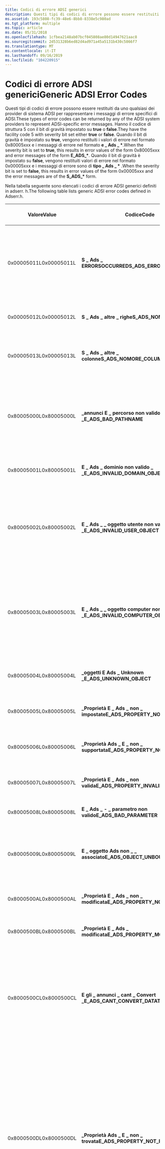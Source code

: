 ```yaml
---
title: Codici di errore ADSI generici
description: Questi tipi di codici di errore possono essere restituiti da uno qualsiasi dei provider di sistema ADSI per rappresentare i messaggi di errore specifici di ADSI.
ms.assetid: 193c5808-fc39-48e6-8bb8-8338e5c980ad
ms.tgt_platform: multiple
ms.topic: article
ms.date: 05/31/2018
ms.openlocfilehash: 1cfbea2148ab07bcf045808ae80d14947621aac8
ms.sourcegitcommit: 2d531328b6ed82d4ad971a45a5131b430c5866f7
ms.translationtype: MT
ms.contentlocale: it-IT
ms.lasthandoff: 09/16/2019
ms.locfileid: "104220915"
---
```

# <a name="generic-adsi-error-codes"></a><span data-ttu-id="7a6ff-103">Codici di errore ADSI generici</span><span class="sxs-lookup"><span data-stu-id="7a6ff-103">Generic ADSI Error Codes</span></span>

<span data-ttu-id="7a6ff-104">Questi tipi di codici di errore possono essere restituiti da uno qualsiasi dei provider di sistema ADSI per rappresentare i messaggi di errore specifici di ADSI.</span><span class="sxs-lookup"><span data-stu-id="7a6ff-104">These types of error codes can be returned by any of the ADSI system providers to represent ADSI-specific error messages.</span></span> <span data-ttu-id="7a6ff-105">Hanno il codice di struttura 5 con il bit di gravità impostato su **true** o **false**.</span><span class="sxs-lookup"><span data-stu-id="7a6ff-105">They have the facility code 5 with severity bit set either **true** or **false**.</span></span> <span data-ttu-id="7a6ff-106">Quando il bit di gravità è impostato su **true**, vengono restituiti i valori di errore nel formato 0x80005xxx e i messaggi di errore nel formato **e \_ Ads \_ \***.</span><span class="sxs-lookup"><span data-stu-id="7a6ff-106">When the severity bit is set to **true**, this results in error values of the form 0x80005xxx and error messages of the form **E\_ADS\_\***.</span></span> <span data-ttu-id="7a6ff-107">Quando il bit di gravità è impostato su **false**, vengono restituiti valori di errore nel formato 0x00005xxx e i messaggi di errore sono di **tipo \_ Ads \_ \*** .</span><span class="sxs-lookup"><span data-stu-id="7a6ff-107">When the severity bit is set to **false**, this results in error values of the form 0x00005xxx and the error messages are of the **S\_ADS\_\*** form.</span></span>

<span data-ttu-id="7a6ff-108">Nella tabella seguente sono elencati i codici di errore ADSI generici definiti in adserr. h.</span><span class="sxs-lookup"><span data-stu-id="7a6ff-108">The following table lists generic ADSI error codes defined in Adserr.h.</span></span>



| <span data-ttu-id="7a6ff-109">Valore</span><span class="sxs-lookup"><span data-stu-id="7a6ff-109">Value</span></span>       | <span data-ttu-id="7a6ff-110">Codice</span><span class="sxs-lookup"><span data-stu-id="7a6ff-110">Code</span></span>                                  | <span data-ttu-id="7a6ff-111">Descrizione</span><span class="sxs-lookup"><span data-stu-id="7a6ff-111">Description</span></span>                                                           | <span data-ttu-id="7a6ff-112">Azione correttiva</span><span class="sxs-lookup"><span data-stu-id="7a6ff-112">Corrective Action</span></span>                                                                                                                                                                                                                                                                                          |
|-------------|---------------------------------------|-----------------------------------------------------------------------|------------------------------------------------------------------------------------------------------------------------------------------------------------------------------------------------------------------------------------------------------------------------------------------------------------|
| <span data-ttu-id="7a6ff-113">0x00005011L</span><span class="sxs-lookup"><span data-stu-id="7a6ff-113">0x00005011L</span></span> | <span data-ttu-id="7a6ff-114">**S \_ Ads \_ ERRORSOCCURRED**</span><span class="sxs-lookup"><span data-stu-id="7a6ff-114">**S\_ADS\_ERRORSOCCURRED**</span></span>            | <span data-ttu-id="7a6ff-115">Durante una query si sono verificati uno o più errori.</span><span class="sxs-lookup"><span data-stu-id="7a6ff-115">During a query, one or more errors occurred.</span></span>                          | <span data-ttu-id="7a6ff-116">Verificare che le preferenze di ricerca possano essere impostate legalmente e, in caso affermativo, che siano impostate correttamente.</span><span class="sxs-lookup"><span data-stu-id="7a6ff-116">Verify that the search preference can be legally set and, if so, that it is properly set.</span></span>                                                                                                                                                                                                                  |
| <span data-ttu-id="7a6ff-117">0x00005012L</span><span class="sxs-lookup"><span data-stu-id="7a6ff-117">0x00005012L</span></span> | <span data-ttu-id="7a6ff-118">**S \_ Ads \_ altre \_ righe**</span><span class="sxs-lookup"><span data-stu-id="7a6ff-118">**S\_ADS\_NOMORE\_ROWS**</span></span>              | <span data-ttu-id="7a6ff-119">L'operazione di ricerca ha raggiunto l'ultima riga.</span><span class="sxs-lookup"><span data-stu-id="7a6ff-119">The search operation has reached the last row.</span></span>                        | <span data-ttu-id="7a6ff-120">Passare al resto del programma.</span><span class="sxs-lookup"><span data-stu-id="7a6ff-120">Move on to the rest of the program.</span></span>                                                                                                                                                                                                                                                                        |
| <span data-ttu-id="7a6ff-121">0x00005013L</span><span class="sxs-lookup"><span data-stu-id="7a6ff-121">0x00005013L</span></span> | <span data-ttu-id="7a6ff-122">**S \_ Ads \_ altre \_ colonne**</span><span class="sxs-lookup"><span data-stu-id="7a6ff-122">**S\_ADS\_NOMORE\_COLUMNS**</span></span>           | <span data-ttu-id="7a6ff-123">L'operazione di ricerca ha raggiunto l'ultima colonna per la riga corrente.</span><span class="sxs-lookup"><span data-stu-id="7a6ff-123">The search operation has reached the last column for the current row.</span></span> | <span data-ttu-id="7a6ff-124">Passare alla riga successiva.</span><span class="sxs-lookup"><span data-stu-id="7a6ff-124">Move on to next row.</span></span>                                                                                                                                                                                                                                                                                       |
| <span data-ttu-id="7a6ff-125">0x80005000L</span><span class="sxs-lookup"><span data-stu-id="7a6ff-125">0x80005000L</span></span> | <span data-ttu-id="7a6ff-126">**\_annunci E \_ percorso non valido \_**</span><span class="sxs-lookup"><span data-stu-id="7a6ff-126">**E\_ADS\_BAD\_PATHNAME**</span></span>             | <span data-ttu-id="7a6ff-127">È stato passato un percorso ADSI non valido.</span><span class="sxs-lookup"><span data-stu-id="7a6ff-127">An invalid ADSI pathname was passed.</span></span>                                  | <span data-ttu-id="7a6ff-128">Verificare che l'oggetto esista nel server di directory e verificare la presenza di errori tipografici del percorso.</span><span class="sxs-lookup"><span data-stu-id="7a6ff-128">Verify that the object exists on the directory server and check for typographic errors of the path.</span></span>                                                                                                                                                                                                        |
| <span data-ttu-id="7a6ff-129">0x80005001L</span><span class="sxs-lookup"><span data-stu-id="7a6ff-129">0x80005001L</span></span> | <span data-ttu-id="7a6ff-130">**E \_ Ads \_ dominio non valido \_ \_**</span><span class="sxs-lookup"><span data-stu-id="7a6ff-130">**E\_ADS\_INVALID\_DOMAIN\_OBJECT**</span></span>   | <span data-ttu-id="7a6ff-131">È stato richiesto un oggetto dominio ADSI sconosciuto.</span><span class="sxs-lookup"><span data-stu-id="7a6ff-131">An unknown ADSI domain object was requested.</span></span>                          | <span data-ttu-id="7a6ff-132">Verificare il percorso dell'oggetto dominio.</span><span class="sxs-lookup"><span data-stu-id="7a6ff-132">Verify the path of the domain object.</span></span>                                                                                                                                                                                                                                                                      |
| <span data-ttu-id="7a6ff-133">0x80005002L</span><span class="sxs-lookup"><span data-stu-id="7a6ff-133">0x80005002L</span></span> | <span data-ttu-id="7a6ff-134">**E \_ Ads \_ \_ oggetto utente non valido \_**</span><span class="sxs-lookup"><span data-stu-id="7a6ff-134">**E\_ADS\_INVALID\_USER\_OBJECT**</span></span>     | <span data-ttu-id="7a6ff-135">È stato richiesto un oggetto utente ADSI sconosciuto.</span><span class="sxs-lookup"><span data-stu-id="7a6ff-135">An unknown ADSI user object was requested.</span></span>                            | <span data-ttu-id="7a6ff-136">Verificare l'esistenza dell'oggetto utente, verificare la presenza di errori di digitazione del percorso e dei diritti di accesso utente.</span><span class="sxs-lookup"><span data-stu-id="7a6ff-136">Verify the existence of the user object, check for typos of the path and the user access rights.</span></span>                                                                                                                                                                                                           |
| <span data-ttu-id="7a6ff-137">0x80005003L</span><span class="sxs-lookup"><span data-stu-id="7a6ff-137">0x80005003L</span></span> | <span data-ttu-id="7a6ff-138">**E \_ Ads \_ \_ oggetto computer non valido \_**</span><span class="sxs-lookup"><span data-stu-id="7a6ff-138">**E\_ADS\_INVALID\_COMPUTER\_OBJECT**</span></span> | <span data-ttu-id="7a6ff-139">È stato richiesto un oggetto computer ADSI sconosciuto.</span><span class="sxs-lookup"><span data-stu-id="7a6ff-139">An unknown ADSI computer object was requested.</span></span>                        | <span data-ttu-id="7a6ff-140">Verificare l'esistenza dell'oggetto computer, verificare la presenza di errori di digitazione del percorso e dei diritti di accesso del computer.</span><span class="sxs-lookup"><span data-stu-id="7a6ff-140">Verify the existence of the computer object, check for typos of the path and the computer access rights.</span></span>                                                                                                                                                                                                   |
| <span data-ttu-id="7a6ff-141">0x80005004L</span><span class="sxs-lookup"><span data-stu-id="7a6ff-141">0x80005004L</span></span> | <span data-ttu-id="7a6ff-142">**\_oggetti E Ads \_ Unknown \_**</span><span class="sxs-lookup"><span data-stu-id="7a6ff-142">**E\_ADS\_UNKNOWN\_OBJECT**</span></span>           | <span data-ttu-id="7a6ff-143">È stato richiesto un oggetto ADSI sconosciuto.</span><span class="sxs-lookup"><span data-stu-id="7a6ff-143">An unknown ADSI object was requested.</span></span>                                 | <span data-ttu-id="7a6ff-144">Verificare il nome e i diritti di accesso all'oggetto.</span><span class="sxs-lookup"><span data-stu-id="7a6ff-144">Verify the name of and the access rights to the object.</span></span>                                                                                                                                                                                                                                                    |
| <span data-ttu-id="7a6ff-145">0x80005005L</span><span class="sxs-lookup"><span data-stu-id="7a6ff-145">0x80005005L</span></span> | <span data-ttu-id="7a6ff-146">**\_Proprietà E \_ Ads \_ non \_ impostate**</span><span class="sxs-lookup"><span data-stu-id="7a6ff-146">**E\_ADS\_PROPERTY\_NOT\_SET**</span></span>        | <span data-ttu-id="7a6ff-147">La proprietà ADSI specificata non è stata impostata.</span><span class="sxs-lookup"><span data-stu-id="7a6ff-147">The specified ADSI property was not set.</span></span>                              |                                                                                                                                                                                                                                                                                                            |
| <span data-ttu-id="7a6ff-148">0x80005006L</span><span class="sxs-lookup"><span data-stu-id="7a6ff-148">0x80005006L</span></span> | <span data-ttu-id="7a6ff-149">**\_Proprietà Ads \_ E \_ non \_ supportata**</span><span class="sxs-lookup"><span data-stu-id="7a6ff-149">**E\_ADS\_PROPERTY\_NOT\_SUPPORTED**</span></span>  | <span data-ttu-id="7a6ff-150">La proprietà ADSI specificata non è supportata.</span><span class="sxs-lookup"><span data-stu-id="7a6ff-150">The specified ADSI property is not supported.</span></span>                         | <span data-ttu-id="7a6ff-151">Verificare che sia impostata la proprietà corretta.</span><span class="sxs-lookup"><span data-stu-id="7a6ff-151">Verify that the correct property is set.</span></span>                                                                                                                                                                                                                                                                   |
| <span data-ttu-id="7a6ff-152">0x80005007L</span><span class="sxs-lookup"><span data-stu-id="7a6ff-152">0x80005007L</span></span> | <span data-ttu-id="7a6ff-153">**\_Proprietà E \_ Ads \_ non valida**</span><span class="sxs-lookup"><span data-stu-id="7a6ff-153">**E\_ADS\_PROPERTY\_INVALID**</span></span>         | <span data-ttu-id="7a6ff-154">La proprietà ADSI specificata non è valida</span><span class="sxs-lookup"><span data-stu-id="7a6ff-154">The specified ADSI property is invalid</span></span>                                | <span data-ttu-id="7a6ff-155">Verificare i parametri passati alla chiamata al metodo.</span><span class="sxs-lookup"><span data-stu-id="7a6ff-155">Verify the parameters passed to the method call.</span></span>                                                                                                                                                                                                                                                           |
| <span data-ttu-id="7a6ff-156">0x80005008L</span><span class="sxs-lookup"><span data-stu-id="7a6ff-156">0x80005008L</span></span> | <span data-ttu-id="7a6ff-157">**E \_ Ads \_ - \_ parametro non valido**</span><span class="sxs-lookup"><span data-stu-id="7a6ff-157">**E\_ADS\_BAD\_PARAMETER**</span></span>            | <span data-ttu-id="7a6ff-158">Uno o più parametri di input non sono validi.</span><span class="sxs-lookup"><span data-stu-id="7a6ff-158">One or more input parameters are invalid.</span></span>                             |                                                                                                                                                                                                                                                                                                            |
| <span data-ttu-id="7a6ff-159">0x80005009L</span><span class="sxs-lookup"><span data-stu-id="7a6ff-159">0x80005009L</span></span> | <span data-ttu-id="7a6ff-160">**E \_ oggetto Ads non \_ \_ associato**</span><span class="sxs-lookup"><span data-stu-id="7a6ff-160">**E\_ADS\_OBJECT\_UNBOUND**</span></span>           | <span data-ttu-id="7a6ff-161">L'oggetto ADSI specificato non è associato a una risorsa remota.</span><span class="sxs-lookup"><span data-stu-id="7a6ff-161">The specified ADSI object is not bound to a remote resource.</span></span>          | <span data-ttu-id="7a6ff-162">Chiamare [**GetInfo**](/windows/desktop/api/Iads/nf-iads-iads-getinfo) su un oggetto appena creato dopo che è stata chiamata la nuova [**informazione**](/windows/desktop/api/Iads/nf-iads-iads-setinfo) .</span><span class="sxs-lookup"><span data-stu-id="7a6ff-162">Call [**GetInfo**](/windows/desktop/api/Iads/nf-iads-iads-getinfo) on a newly created object after [**SetInfo**](/windows/desktop/api/Iads/nf-iads-iads-setinfo) has been called.</span></span>                                                                                                                                                                                      |
| <span data-ttu-id="7a6ff-163">0x8000500AL</span><span class="sxs-lookup"><span data-stu-id="7a6ff-163">0x8000500AL</span></span> | <span data-ttu-id="7a6ff-164">**\_Proprietà E \_ Ads \_ non \_ modificata**</span><span class="sxs-lookup"><span data-stu-id="7a6ff-164">**E\_ADS\_PROPERTY\_NOT\_MODIFIED**</span></span>   | <span data-ttu-id="7a6ff-165">L'oggetto ADSI specificato non è stato modificato.</span><span class="sxs-lookup"><span data-stu-id="7a6ff-165">The specified ADSI object has not been modified.</span></span>                      |                                                                                                                                                                                                                                                                                                            |
| <span data-ttu-id="7a6ff-166">0x8000500BL</span><span class="sxs-lookup"><span data-stu-id="7a6ff-166">0x8000500BL</span></span> | <span data-ttu-id="7a6ff-167">**\_Proprietà E \_ Ads \_ modificata**</span><span class="sxs-lookup"><span data-stu-id="7a6ff-167">**E\_ADS\_PROPERTY\_MODIFIED**</span></span>        | <span data-ttu-id="7a6ff-168">L'oggetto ADSI specificato è stato modificato.</span><span class="sxs-lookup"><span data-stu-id="7a6ff-168">The specified ADSI object has been modified.</span></span>                          |                                                                                                                                                                                                                                                                                                            |
| <span data-ttu-id="7a6ff-169">0x8000500CL</span><span class="sxs-lookup"><span data-stu-id="7a6ff-169">0x8000500CL</span></span> | <span data-ttu-id="7a6ff-170">**E gli \_ annunci \_ cant \_ Convert \_**</span><span class="sxs-lookup"><span data-stu-id="7a6ff-170">**E\_ADS\_CANT\_CONVERT\_DATATYPE**</span></span>   | <span data-ttu-id="7a6ff-171">Il tipo di dati non può essere convertito in/da un tipo di dati DS nativo.</span><span class="sxs-lookup"><span data-stu-id="7a6ff-171">The data type cannot be converted to/from a native DS data type.</span></span>      | <span data-ttu-id="7a6ff-172">Verificare che venga utilizzato il tipo di dati corretto e/o che siano disponibili dati dello schema sufficienti per eseguire la conversione del tipo di dati.</span><span class="sxs-lookup"><span data-stu-id="7a6ff-172">Verify that the correct data type is used and/or that there is sufficient schema data available to perform data type conversion.</span></span>                                                                                                                                                                           |
| <span data-ttu-id="7a6ff-173">0x8000500DL</span><span class="sxs-lookup"><span data-stu-id="7a6ff-173">0x8000500DL</span></span> | <span data-ttu-id="7a6ff-174">**\_Proprietà Ads \_ E \_ non \_ trovata**</span><span class="sxs-lookup"><span data-stu-id="7a6ff-174">**E\_ADS\_PROPERTY\_NOT\_FOUND**</span></span>      | <span data-ttu-id="7a6ff-175">Impossibile trovare la proprietà nella cache.</span><span class="sxs-lookup"><span data-stu-id="7a6ff-175">The property cannot be found in the cache.</span></span>                            | <span data-ttu-id="7a6ff-176">Verificare che [**GetInfo**](/windows/desktop/api/Iads/nf-iads-iads-getinfo) sia stato chiamato in modo implicito o esplicito.</span><span class="sxs-lookup"><span data-stu-id="7a6ff-176">Verify that [**GetInfo**](/windows/desktop/api/Iads/nf-iads-iads-getinfo) has been called implicitly or explicitly.</span></span> <span data-ttu-id="7a6ff-177">Se l'attributo è un attributo operativo, è necessario recuperarlo in modo esplicito con [**GetInfoEx**](/windows/desktop/api/Iads/nf-iads-iads-getinfoex) anziché **GetInfo**.</span><span class="sxs-lookup"><span data-stu-id="7a6ff-177">If the attribute is an operational attribute, it must be explicitly retrieved with [**GetInfoEx**](/windows/desktop/api/Iads/nf-iads-iads-getinfoex) instead of **GetInfo**.</span></span> <span data-ttu-id="7a6ff-178">Se il problema persiste, la proprietà non è stata impostata nel server.</span><span class="sxs-lookup"><span data-stu-id="7a6ff-178">If the problem persists, the property has not been set on the server.</span></span> |
| <span data-ttu-id="7a6ff-179">0x8000500EL</span><span class="sxs-lookup"><span data-stu-id="7a6ff-179">0x8000500EL</span></span> | <span data-ttu-id="7a6ff-180">**E \_ l' \_ oggetto Ads \_ esiste**</span><span class="sxs-lookup"><span data-stu-id="7a6ff-180">**E\_ADS\_OBJECT\_EXISTS**</span></span>            | <span data-ttu-id="7a6ff-181">L'oggetto ADSI esiste.</span><span class="sxs-lookup"><span data-stu-id="7a6ff-181">The ADSI object exists.</span></span>                                               | <span data-ttu-id="7a6ff-182">Usare un nome diverso per creare l'oggetto.</span><span class="sxs-lookup"><span data-stu-id="7a6ff-182">Use a different name to create the object.</span></span>                                                                                                                                                                                                                                                                 |
| <span data-ttu-id="7a6ff-183">0x8000500FL</span><span class="sxs-lookup"><span data-stu-id="7a6ff-183">0x8000500FL</span></span> | <span data-ttu-id="7a6ff-184">**\_ \_ violazione dello schema E Ads \_**</span><span class="sxs-lookup"><span data-stu-id="7a6ff-184">**E\_ADS\_SCHEMA\_VIOLATION**</span></span>         | <span data-ttu-id="7a6ff-185">Il tentativo di azione viola le regole dello schema del servizio directory.</span><span class="sxs-lookup"><span data-stu-id="7a6ff-185">The attempted action violates the directory service schema rules.</span></span>     |                                                                                                                                                                                                                                                                                                            |
| <span data-ttu-id="7a6ff-186">0x80005010L</span><span class="sxs-lookup"><span data-stu-id="7a6ff-186">0x80005010L</span></span> | <span data-ttu-id="7a6ff-187">**\_colonna E \_ Ads \_ non \_ impostati**</span><span class="sxs-lookup"><span data-stu-id="7a6ff-187">**E\_ADS\_COLUMN\_NOT\_SET**</span></span>          | <span data-ttu-id="7a6ff-188">La colonna specificata in ADSI non è stata impostata.</span><span class="sxs-lookup"><span data-stu-id="7a6ff-188">The specified column in the ADSI was not set.</span></span>                         |                                                                                                                                                                                                                                                                                                            |
| <span data-ttu-id="7a6ff-189">0x80005014L</span><span class="sxs-lookup"><span data-stu-id="7a6ff-189">0x80005014L</span></span> | <span data-ttu-id="7a6ff-190">**E \_ Ads \_ filtro non valido \_**</span><span class="sxs-lookup"><span data-stu-id="7a6ff-190">**E\_ADS\_INVALID\_FILTER**</span></span>           | <span data-ttu-id="7a6ff-191">Il filtro di ricerca specificato non è valido.</span><span class="sxs-lookup"><span data-stu-id="7a6ff-191">The specified search filter is invalid.</span></span>                               | <span data-ttu-id="7a6ff-192">Utilizzare il formato corretto del filtro accettato dal server di directory.</span><span class="sxs-lookup"><span data-stu-id="7a6ff-192">Use the correct format of the filter accepted by the directory server.</span></span>                                                                                                                                                                                                                                     |



 

 

 




